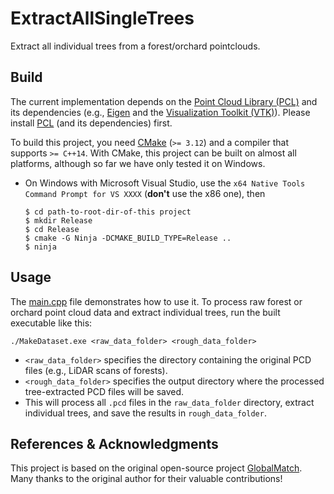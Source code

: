 # ExtractAllSingleTrees
Extract all individual trees from a forest/orchard pointclouds.

## Build

The current implementation depends on the [Point Cloud Library (PCL)](https://pointclouds.org) and its dependencies
(e.g., [Eigen](https://eigen.tuxfamily.org/index.php?title=Main_Page) and the [Visualization Toolkit (VTK)](https://vtk.org)).
Please install [PCL](https://pointclouds.org/downloads/#cross-platform) (and its dependencies) first.

To build this project, you need [CMake](https://cmake.org/download/) (`>= 3.12`) and a compiler that
supports `>= C++14`.
With CMake, this project can be built on almost all platforms, 
although so far we have only tested it on Windows.


- On Windows with Microsoft Visual Studio, use the `x64 Native Tools Command Prompt for VS XXXX` (**don't** use the
  x86 one), then
  ```
  $ cd path-to-root-dir-of-this project
  $ mkdir Release
  $ cd Release
  $ cmake -G Ninja -DCMAKE_BUILD_TYPE=Release ..
  $ ninja
  ```
  
## Usage

The [main.cpp](./makedataset/main.cpp) file demonstrates how to use it. 
To process raw forest or orchard point cloud data and extract individual trees, run the built executable like this:
```commandline
./MakeDataset.exe <raw_data_folder> <rough_data_folder>
```
- `<raw_data_folder>` specifies the directory containing the original PCD files (e.g., LiDAR scans of forests).
- `<rough_data_folder>` specifies the output directory where the processed tree-extracted PCD files will be saved.
- This will process all `.pcd` files in the `raw_data_folder` directory, extract individual trees, and save the results in `rough_data_folder`.

## References & Acknowledgments
This project is based on the original open-source project [GlobalMatch](https://github.com/zexinyang/GlobalMatch). Many thanks to the original author for their valuable contributions!


